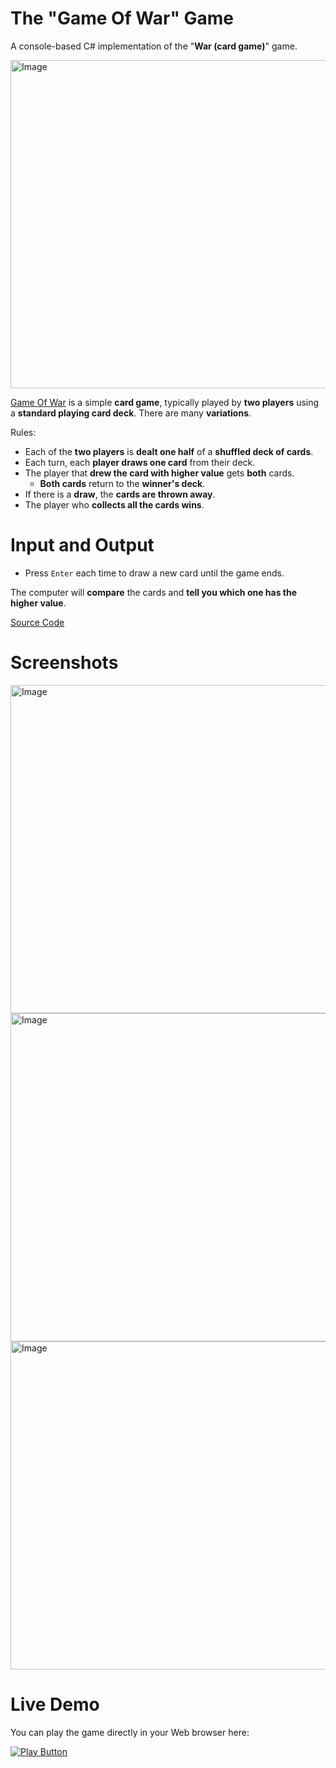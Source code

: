 # The "Game Of War" Game
A console-based C# implementation of the "**War (card game)**" game.

<img alt="Image" width="525px" src="https://user-images.githubusercontent.com/85368212/174969843-0b2c231a-8a25-42a0-aa03-f0764903682e.png" />

[Game Of War](https://en.wikipedia.org/wiki/War_(card_game)) is a simple **card game**, typically played by **two players** using a **standard playing card deck**. There are many **variations**.

Rules:
- Each of the **two players** is **dealt one half** of a **shuffled deck of cards**.
- Each turn, each **player draws one card** from their deck.               
- The player that **drew the card with higher value** gets **both** cards.      
  - **Both cards** return to the **winner's deck**.         
- If there is a **draw**, the **cards are thrown away**.                        
- The player who **collects all the cards wins**.  

# Input and Output
- Press `Enter` each time to draw a new card until the game ends.  

The computer will **compare** the cards and **tell you which one has the higher value**.

[Source Code](GameOfWar.cs)

# Screenshots

<img alt="Image" width="525px" src="https://user-images.githubusercontent.com/85368212/177136595-c4616295-1e87-4571-aa3a-6566107c2960.png" />

<img alt="Image" width="525px" src="https://user-images.githubusercontent.com/85368212/177137188-142cb3e8-7eee-4915-8d3b-787cede82ee3.png" />

<img alt="Image" width="525px" src="https://user-images.githubusercontent.com/85368212/177001409-ee524d81-d018-4bac-8ffd-45547492c3c6.png" />

# Live Demo
You can play the game directly in your Web browser here:

[<img alt="Play Button" src="https://user-images.githubusercontent.com/85368212/177136327-998cee17-eca6-41a2-822a-a897bb36b32e.png" />](https://replit.com/@PetarPaunov/Game-of-WarCards#Main.cs)

